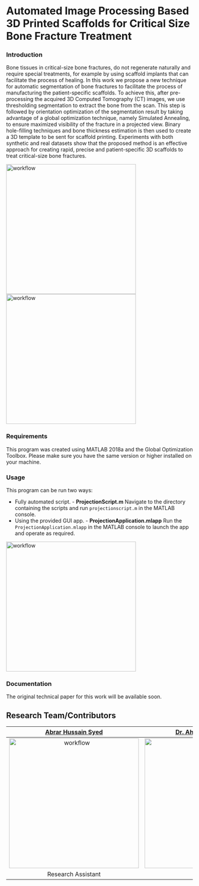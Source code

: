 # Automated Image Processing Based 3D Printed Scaffolds for Critical Size Bone Fracture Treatment

### Introduction
Bone tissues in critical-size bone fractures, do not regenerate naturally and require special treatments, for example by using scaffold implants that can facilitate the process of healing. In this work we propose a new technique for automatic segmentation of bone fractures to facilitate the process of manufacturing the patient-specific scaffolds. To achieve this, after pre-processing the acquired 3D Computed Tomography (CT) images, we use thresholding segmentation to extract the bone from the scan. This step is followed by orientation optimization of the segmentation result by taking advantage of a global optimization technique, namely Simulated Annealing, to ensure maximized visibility of the fracture in a projected view. Binary hole-filling techniques and bone thickness estimation is then used to create a 3D template to be sent for scaffold printing. Experiments with both synthetic and real datasets show that the proposed method is an effective approach for creating rapid, precise and patient-specific 3D scaffolds to treat critical-size bone fractures.  

<img src="https://i.imgur.com/AWQE0vJ.png" alt="workflow" width="350"> 

<img src="https://i.imgur.com/2RhLnXO.jpg" alt="workflow" width="350">


### Requirements
This program was created using MATLAB 2018a and the Global Optimization Toolbox. Please make sure you have the same version or higher installed on your machine.

### Usage

This program can be run two ways:
- Fully automated script. - **ProjectionScript.m**
	Navigate to the directory containing the scripts and run `projectionscript.m` in the MATLAB console.
- Using the provided GUI app. - **ProjectionApplication.mlapp**
	Run the `ProjectionApplication.mlapp` in the MATLAB console to launch the app and operate as required.

<img src="https://i.imgur.com/ZF78LQM.png" alt="workflow" width="350">


### Documentation

The original technical paper for this work will be available soon.

## Research Team/Contributors

|                <a href="https://github.com/moxenseya" target="_blank">**Abrar Hussain Syed**</a>                |       <a href="https://www.linkedin.com/in/abaghaie/" target="_blank">**Dr. Ahmadreza Baghaie**</a>       |         <a href="https://www.researchgate.net/profile/Azhar_Ilyas" target="_blank">**Dr. Azhar Ilyas**</a>          |
| :----------------------------------------------------------------------------------------------------------------: | :-----------------------------------------------------------------------------: | :-----------------------------------------------------------------------------------: |
| <img src="https://i.imgur.com/HgH0XPN.jpg" alt="workflow" width="350">|               <img src="https://i.imgur.com/bEVInJn.jpg" alt="workflow" width="350">|       <img src="https://i.imgur.com/FQyyirJ.jpg" alt="workflow" width="350">              
| Research Assistant | Co-Advisor | Advisor
<!--stackedit_data:
eyJoaXN0b3J5IjpbMzkyNzAyMTQzLC0xOTgwNzkwOTQyLC0xNz
M2OTE1Mzc2LDEyNDgwMjc3OTgsMjQ1NDE5MTYyLC0xNzk1NzYy
MzUxLC0xNDc4NjMyMTc3LC0yOTk1OTgsMTYxNzQzNjg0OF19
-->